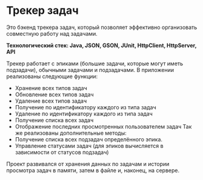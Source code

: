 # Трекер задач

Это бэкенд трекера задач, который позволяет эффективно организовать совместную работу над задачами. 

**Технологический стек: Java, JSON, GSON, JUnit, HttpClient, HttpServer, API**

Трекер работает с эпиками (большие задачи, которые могут иметь подзадачи), обычными задачами и подзадачами. В приложении реализованы следующие функции:
* Хранение всех типов задач
* Обновление всех типов задач
* Удаление всех типов задач
* Получение по идентификатору каждого из типа задач
* Удаление по идентификатору каждого из типа задач
* Получение списка всех задач
* Отображение последних просмотренных пользователем задач
Так же реализованы дополнительные методы:
* Получение списка всех подзадач определённого эпика.
* Управление статусами задач (для эпиков вычисляется в зависимости от статусов подзадач)

Проект развивался от хранения данных по задачам и истории просмотра задач в памяти, затем в файле и, наконец, на сервере.

